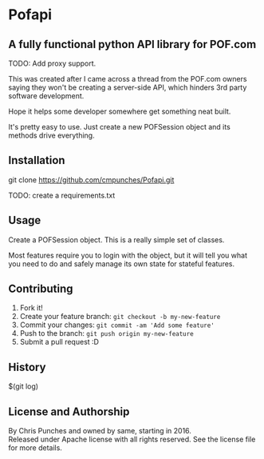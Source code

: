 # Pofapi
## A fully functional python API library for POF.com

TODO: 
Add proxy support.

This was created after I came across a thread from the POF.com owners saying they won't be
creating a server-side API, which hinders 3rd party software development.

Hope it helps some developer somewhere get something neat built.

It's pretty easy to use.  Just create a new POFSession object and its methods drive everything.


## Installation

git clone https://github.com/cmpunches/Pofapi.git

TODO: create a requirements.txt

## Usage

Create a POFSession object.  This is a really simple set of classes.

Most features require you to login with the object, but it will tell you what you need to do and
safely manage its own state for stateful features. 

## Contributing

1. Fork it!
2. Create your feature branch: `git checkout -b my-new-feature`
3. Commit your changes: `git commit -am 'Add some feature'`
4. Push to the branch: `git push origin my-new-feature`
5. Submit a pull request :D

## History

$(git log)

## License and Authorship

By Chris Punches and owned by same, starting in 2016.  
Released under Apache license with all rights reserved.  See the license file for more details.

